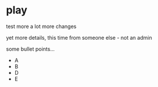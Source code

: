 # play
test
more
a lot more changes

yet more details, this time from someone else - not an admin

some bullet points...  
- A  
- B  
- D  
- E  
